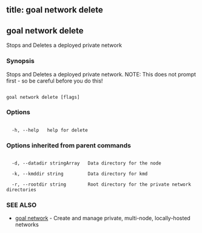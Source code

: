 title: goal network delete
---
## goal network delete



Stops and Deletes a deployed private network



### Synopsis



Stops and Deletes a deployed private network. NOTE: This does not prompt first - so be careful before you do this!



```

goal network delete [flags]

```



### Options



```

  -h, --help   help for delete

```



### Options inherited from parent commands



```

  -d, --datadir stringArray   Data directory for the node

  -k, --kmddir string         Data directory for kmd

  -r, --rootdir string        Root directory for the private network directories

```



### SEE ALSO



* [goal network](../../network/network/)	 - Create and manage private, multi-node, locally-hosted networks



